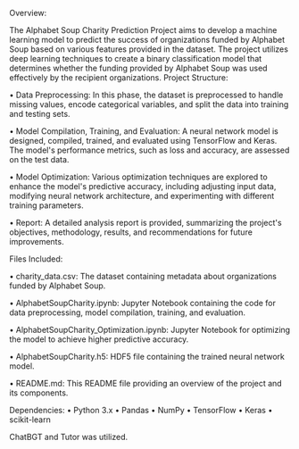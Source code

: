 Overview:

The Alphabet Soup Charity Prediction Project aims to develop a machine learning model to predict the success of organizations funded by Alphabet Soup based on various features provided in the dataset. The project utilizes deep learning techniques to create a binary classification model that determines whether the funding provided by Alphabet Soup was used effectively by the recipient organizations.
Project Structure:

•	Data Preprocessing: In this phase, the dataset is preprocessed to handle missing values, encode categorical variables, and split the data into training and testing sets.

•	Model Compilation, Training, and Evaluation: A neural network model is designed, compiled, trained, and evaluated using TensorFlow and Keras. The model's performance metrics, such as loss and accuracy, are assessed on the test data.

•	Model Optimization: Various optimization techniques are explored to enhance the model's predictive accuracy, including adjusting input data, modifying neural network architecture, and experimenting with different training parameters.

•	Report:
A detailed analysis report is provided, summarizing the project's objectives, methodology, results, and recommendations for future improvements.

Files Included:

•	charity_data.csv: The dataset containing metadata about organizations funded by Alphabet Soup.

•	AlphabetSoupCharity.ipynb: Jupyter Notebook containing the code for data preprocessing, model compilation, training, and evaluation.

•	AlphabetSoupCharity_Optimization.ipynb: Jupyter Notebook for optimizing the model to achieve higher predictive accuracy.

•	AlphabetSoupCharity.h5: HDF5 file containing the trained neural network model.

•	README.md: This README file providing an overview of the project and its components.


Dependencies:
•	Python 3.x
•	Pandas
•	NumPy
•	TensorFlow
•	Keras
•	scikit-learn

ChatBGT and Tutor was utilized.

